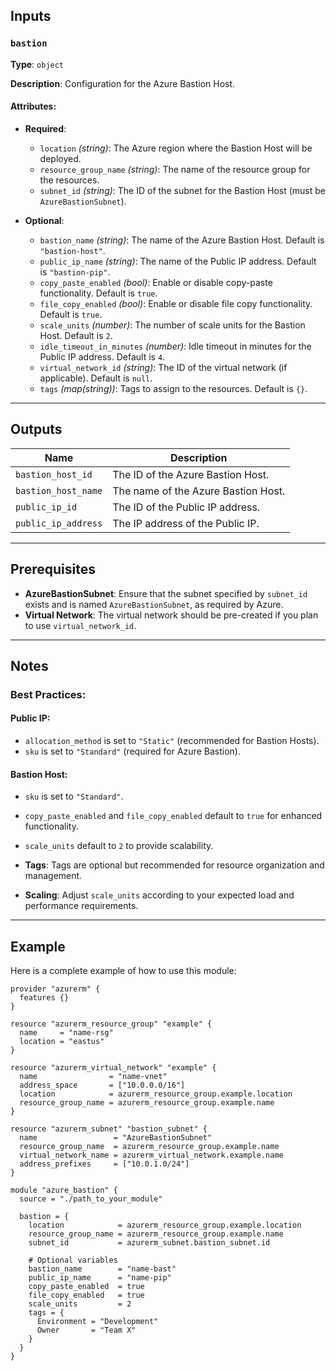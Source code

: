 ## Inputs

### `bastion`

**Type**: `object`

**Description**: Configuration for the Azure Bastion Host.

#### Attributes:

- **Required**:
  - `location` *(string)*: The Azure region where the Bastion Host will be deployed.
  - `resource_group_name` *(string)*: The name of the resource group for the resources.
  - `subnet_id` *(string)*: The ID of the subnet for the Bastion Host (must be `AzureBastionSubnet`).

- **Optional**:
  - `bastion_name` *(string)*: The name of the Azure Bastion Host. Default is `"bastion-host"`.
  - `public_ip_name` *(string)*: The name of the Public IP address. Default is `"bastion-pip"`.
  - `copy_paste_enabled` *(bool)*: Enable or disable copy-paste functionality. Default is `true`.
  - `file_copy_enabled` *(bool)*: Enable or disable file copy functionality. Default is `true`.
  - `scale_units` *(number)*: The number of scale units for the Bastion Host. Default is `2`.
  - `idle_timeout_in_minutes` *(number)*: Idle timeout in minutes for the Public IP address. Default is `4`.
  - `virtual_network_id` *(string)*: The ID of the virtual network (if applicable). Default is `null`.
  - `tags` *(map(string))*: Tags to assign to the resources. Default is `{}`.

---

## Outputs

| Name                  | Description                         |
|-----------------------|-------------------------------------|
| `bastion_host_id`     | The ID of the Azure Bastion Host.   |
| `bastion_host_name`   | The name of the Azure Bastion Host. |
| `public_ip_id`        | The ID of the Public IP address.    |
| `public_ip_address`   | The IP address of the Public IP.    |

---

## Prerequisites

- **AzureBastionSubnet**: Ensure that the subnet specified by `subnet_id` exists and is named `AzureBastionSubnet`, as required by Azure.
- **Virtual Network**: The virtual network should be pre-created if you plan to use `virtual_network_id`.

---

## Notes

### Best Practices:

#### Public IP:

- `allocation_method` is set to `"Static"` (recommended for Bastion Hosts).
- `sku` is set to `"Standard"` (required for Azure Bastion).

#### Bastion Host:

- `sku` is set to `"Standard"`.
- `copy_paste_enabled` and `file_copy_enabled` default to `true` for enhanced functionality.
- `scale_units` default to `2` to provide scalability.

- **Tags**: Tags are optional but recommended for resource organization and management.
- **Scaling**: Adjust `scale_units` according to your expected load and performance requirements.

---

## Example

Here is a complete example of how to use this module:

```hcl
provider "azurerm" {
  features {}
}

resource "azurerm_resource_group" "example" {
  name     = "name-rsg"
  location = "eastus"
}

resource "azurerm_virtual_network" "example" {
  name                = "name-vnet"
  address_space       = ["10.0.0.0/16"]
  location            = azurerm_resource_group.example.location
  resource_group_name = azurerm_resource_group.example.name
}

resource "azurerm_subnet" "bastion_subnet" {
  name                 = "AzureBastionSubnet"
  resource_group_name  = azurerm_resource_group.example.name
  virtual_network_name = azurerm_virtual_network.example.name
  address_prefixes     = ["10.0.1.0/24"]
}

module "azure_bastion" {
  source = "./path_to_your_module"

  bastion = {
    location            = azurerm_resource_group.example.location
    resource_group_name = azurerm_resource_group.example.name
    subnet_id           = azurerm_subnet.bastion_subnet.id

    # Optional variables
    bastion_name        = "name-bast"
    public_ip_name      = "name-pip"
    copy_paste_enabled  = true
    file_copy_enabled   = true
    scale_units         = 2
    tags = {
      Environment = "Development"
      Owner       = "Team X"
    }
  }
}
